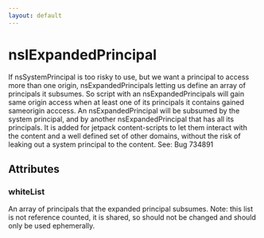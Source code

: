 ```yaml
---
layout: default
---
```


# nsIExpandedPrincipal #

If nsSystemPrincipal is too risky to use, but we want a principal to access
more than one origin, nsExpandedPrincipals letting us define an array of
principals it subsumes. So script with an nsExpandedPrincipals will gain
same origin access when at least one of its principals it contains gained
sameorigin acccess. An nsExpandedPrincipal will be subsumed by the system
principal, and by another nsExpandedPrincipal that has all its principals.
It is added for jetpack content-scripts to let them interact with the
content and a well defined set of other domains, without the risk of
leaking out a system principal to the content. See: Bug 734891


## Attributes ##

### whiteList ###

An array of principals that the expanded principal subsumes.
Note: this list is not reference counted, it is shared, so
should not be changed and should only be used ephemerally.

